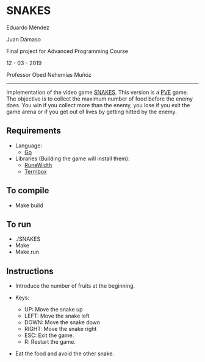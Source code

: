 SNAKES
=========================

Eduardo Méndez

Juan Dámaso

Final project for Advanced Programming Course

12 - 03 - 2019

Professor Obed Nehemías Muñóz


----------------------
Implementation of the video game [SNAKES](http://slither.io/). This version is a [PVE](https://en.wikipedia.org/wiki/Player_versus_environment) game. The objective is to collect the maximum number of food before the enemy does. You win if you collect more than the enemy, you lose if you exit the game arena or if you get out of lives by getting hitted by the enemy.

Requirements
--------------------
- Language:
  - [Go](https://golang.org/)
- Libraries (Building the game will install them):
  - [RuneWidth](github.com/mattn/go-runewidth)
  - [Termbox](github.com/nsf/termbox-go")

To compile
----------------------
- Make build


To run
--------------------
- ./SNAKES
- Make
- Make run

Instructions
-------------
* Introduce the number of fruits at the beginning.

* Keys:
  - UP:     Move the snake up
  - LEFT:   Move the snake left
  - DOWN:   Move the snake down
  - RIGHT:  Move the snake right
  - ESC:    Exit the game.
  - R:      Restart the game.

* Eat the food and avoid the other snake.


